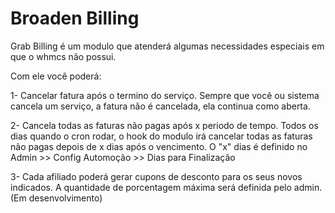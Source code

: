 # Broaden Billing


Grab Billing é um modulo que atenderá algumas necessidades especiais em que o whmcs não possui.

Com ele você poderá:

1- Cancelar fatura após o termino do serviço.
Sempre que você ou sistema cancela um serviço, a fatura não é cancelada, ela continua como aberta.

2- Cancela todas as faturas não pagas após x periodo de tempo.
Todos os dias quando o cron rodar, o hook do modulo irá cancelar todas as faturas não pagas depois de x dias após o vencimento. O "x" dias é definido no Admin >> Config Automoção >> Dias para Finalização


3- Cada afiliado poderá gerar cupons de desconto para os seus novos indicados.
A quantidade de porcentagem máxima será definida pelo admin. (Em desenvolvimento)
